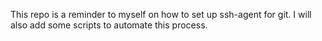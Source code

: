 This repo is a reminder to myself on how to set up ssh-agent for git. I will also add some scripts to automate this process.
